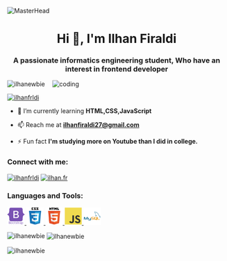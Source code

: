 ![MasterHead](https://i.pinimg.com/originals/ca/0b/a6/ca0ba6dcbe337d724dfb847ae230e97d.gif)
<h1 align="center">Hi 👋, I'm Ilhan Firaldi</h1>
<h3 align="center">A passionate informatics engineering student, Who have an interest in frontend developer</h3>
<img align="right" alt="coding" width="400" src="https://i.pinimg.com/originals/cd/59/d6/cd59d626dc86397fe45080e6e9c7027d.gif">


<p align="left"> <img src="https://komarev.com/ghpvc/?username=ilhanewbie&label=Profile%20views&color=0e75b6&style=flat" alt="ilhanewbie" /> </p>

<p align="left"> <a href="https://twitter.com/ilhanfrldi" target="blank"><img src="https://img.shields.io/twitter/follow/ilhanfrldi?logo=twitter&style=for-the-badge" alt="ilhanfrldi" /></a> </p>

- 🌱 I’m currently learning **HTML,CSS,JavaScript**

- 📫 Reach me at **ilhanfiraldi27@gmail.com**

- ⚡ Fun fact **I'm studying more on Youtube than I did in college.**

<h3 align="left">Connect with me:</h3>
<p align="left">
<a href="https://twitter.com/ilhanfrldi" target="blank"><img align="center" src="https://raw.githubusercontent.com/rahuldkjain/github-profile-readme-generator/master/src/images/icons/Social/twitter.svg" alt="ilhanfrldi" height="30" width="40" /></a>
<a href="https://instagram.com/ilhan.fr" target="blank"><img align="center" src="https://raw.githubusercontent.com/rahuldkjain/github-profile-readme-generator/master/src/images/icons/Social/instagram.svg" alt="ilhan.fr" height="30" width="40" /></a>
</p>

<h3 align="left">Languages and Tools:</h3>
<p align="left"> <a href="https://getbootstrap.com" target="_blank" rel="noreferrer"> <img src="https://raw.githubusercontent.com/devicons/devicon/master/icons/bootstrap/bootstrap-plain-wordmark.svg" alt="bootstrap" width="40" height="40"/> </a> <a href="https://www.w3schools.com/css/" target="_blank" rel="noreferrer"> <img src="https://raw.githubusercontent.com/devicons/devicon/master/icons/css3/css3-original-wordmark.svg" alt="css3" width="40" height="40"/> </a> <a href="https://www.w3.org/html/" target="_blank" rel="noreferrer"> <img src="https://raw.githubusercontent.com/devicons/devicon/master/icons/html5/html5-original-wordmark.svg" alt="html5" width="40" height="40"/> </a> <a href="https://developer.mozilla.org/en-US/docs/Web/JavaScript" target="_blank" rel="noreferrer"> <img src="https://raw.githubusercontent.com/devicons/devicon/master/icons/javascript/javascript-original.svg" alt="javascript" width="40" height="40"/> </a> <a href="https://www.mysql.com/" target="_blank" rel="noreferrer"> <img src="https://raw.githubusercontent.com/devicons/devicon/master/icons/mysql/mysql-original-wordmark.svg" alt="mysql" width="40" height="40"/> </a> </p>

<p><img align="left" src="https://github-readme-stats.vercel.app/api/top-langs?username=ilhanewbie&show_icons=true&locale=en&layout=compact" alt="ilhanewbie" /></p>

<p>&nbsp;<img align="center" src="https://github-readme-stats.vercel.app/api?username=ilhanewbie&show_icons=true&locale=en" alt="ilhanewbie" /></p>

<p><img align="center" src="https://github-readme-streak-stats.herokuapp.com/?user=ilhanewbie&" alt="ilhanewbie" /></p>
